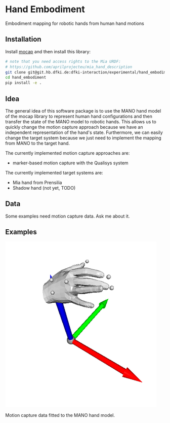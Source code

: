 # Hand Embodiment

Embodiment mapping for robotic hands from human hand motions

## Installation

Install [mocap](https://git.hb.dfki.de/dfki-interaction/mocap) and then
install this library:

```bash
# note that you need access rights to the Mia URDF:
# https://github.com/aprilprojecteu/mia_hand_description
git clone git@git.hb.dfki.de:dfki-interaction/experimental/hand_embodiment.git --recursive
cd hand_embodiment
pip install -e .
```

## Idea

The general idea of this software package is to use the MANO hand model of
the mocap library to represent human hand configurations and then transfer
the state of the MANO model to robotic hands. This allows us to quickly
change the motion capture approach because we have an independent
representation of the hand's state. Furthermore, we can easily change
the target system because we just need to implement the mapping from
MANO to the target hand.

The currently implemented motion capture approaches are:
* marker-based motion capture with the Qualisys system

The currently implemented target systems are:
* Mia hand from Prensilia
* Shadow hand (not yet, TODO)

## Data

Some examples need motion capture data. Ask me about it.

## Examples

![MoCap to MANO](doc/source/_static/mocap_to_mano.png)

Motion capture data fitted to the MANO hand model.
